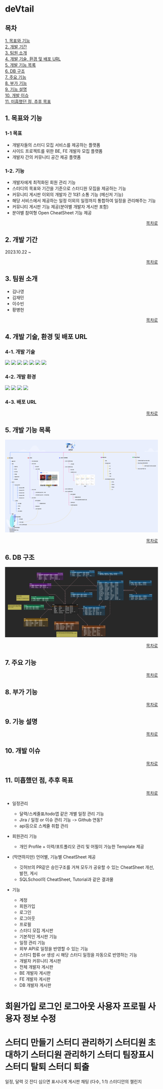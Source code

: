 # deVtail

## 목차
[1. 목표와 기능](#1-목표와-기능)<br>
[2. 개발 기간](#2-개발-기간)<br>
[3. 팀원 소개](#3-팀원-소개)<br>
[4. 개발 기술, 환경 및 배포 URL](#4-개발-기술-환경-및-배포-url)<br>
[5. 개발 기능 목록](#5-개발-기능-목록)<br>
[6. DB 구조](#6-db-구조)<br>
[7. 주요 기능](#7-주요-기능)<br>
[8. 부가 기능](#8-부가-기능)<br>
[9. 기능 설명](#9-기능-설명)<br>
[10. 개발 이슈](#10-개발-이슈)<br>
[11. 미흡했던 점, 추후 목표](#11-미흡했던-점-추후-목표)

## 1. 목표와 기능
### 1-1 목표
- 개발자들의 스터디 모집 서비스를 제공하는 플랫폼
- 사이드 프로젝트를 위한 BE, FE 개발자 모집 플랫폼
- 개발자 간의 커뮤니티 공간 제공 플랫폼

### 1-2. 기능
- 개발자에게 최적화된 회원 관리 기능
- 스터디의 목표와 기간을 기준으로 스터디원 모집을 제공하는 기능
- 커뮤니티 게시판 이외의 개발자 간 1대1 소통 기능 (메신저 기능)
- 해당 서비스에서 제공하는 일정 이외의 일정까지 통합하여 일정을 관리해주는 기능
- 커뮤니티 게시판 기능 제공(분야별 개발자 게시판 포함)
- 분야별 참여형 Open CheatSheet 기능 제공

<div align="right">
  
[목차로](#목차)

</div>

## 2. 개발 기간
2023.10.22 ~

<div align="right">
  
[목차로](#목차)

</div>

## 3. 팀원 소개
- 김나영
- 김재민
- 이수빈
- 황병헌

<div align="right">
  
[목차로](#목차)

</div>

## 4. 개발 기술, 환경 및 배포 URL
### 4-1. 개발 기술
<!-- FRONT -->
<img src="https://img.shields.io/badge/HTML5-E34F26?style=flat-square&logo=html5&logoColor=white"/>
<img src="https://img.shields.io/badge/CSS3-1572B6?style=flat-square&logo=css3&logoColor=white"/>
<img src="https://img.shields.io/badge/javascript-F7DF1E?style=flat-square&logo=javascript&logoColor=white">
<img src="https://img.shields.io/badge/tailwindcss-06B6D4?style=flat-square&logo=tailwindcss&logoColor=white"/>
<!-- BACK -->
<img src="https://img.shields.io/badge/python-3776AB?style=flat-square&logo=python&logoColor=white"/>
<img src="https://img.shields.io/badge/django-092E20?style=flat-square&logo=django&logoColor=white"/>
<!-- DB -->
<img src="https://img.shields.io/badge/postgresql-4169E1?style=flat-square&logo=postgresql&logoColor=white"/>

### 4-2. 개발 환경
<img src="https://img.shields.io/badge/visualstudio-007ACC?style=flat-square&logo=visualstudio&logoColor=whithe">
<img src="https://img.shields.io/badge/GitHub-181717?style=flat-square&logo=GitHub&logoColor=white"/>
<img src="https://img.shields.io/badge/Figma-F24E1E?style=flat-square&logo=Figma&logoColor=white"/>
<img src="https://img.shields.io/badge/discord-5865F2?style=flat-square&logo=discord&logoColor=white"/>

### 4-3. 배포 URL


<div align="right">
  
[목차로](#목차)

</div>

## 5. 개발 기능 목록
<img src="./static/images/function_flow.png">

<div align="right">
  
[목차로](#목차)

</div>

## 6. DB 구조
<img src="./static/images/erd.png">

<div align="right">
  
[목차로](#목차)

</div>

## 7. 주요 기능


<div align="right">
  
[목차로](#목차)

</div>

## 8. 부가 기능


<div align="right">
  
[목차로](#목차)

</div>

## 9. 기능 설명


<div align="right">
  
[목차로](#목차)

</div>

## 10. 개발 이슈


<div align="right">
  
[목차로](#목차)

</div>

## 11. 미흡했던 점, 추후 목표


<div align="right">
  
[목차로](#목차)

</div>

- 일정관리
  - 달력/스케줄표/todo앱 같은 개별 일정 관리 기능
  - Jira / 일정 or 이슈 관리 기능  -> Github 연동?
  - api등으로 스케쥴 취합 관리

- 회원관리 기능
  - 개인 Profile + 이력/포트폴리오 관리 및 어필이 가능한 Template 제공

- (막연하지만) 언어별, 기능별 CheatSheet 제공
  - 깃허브의 PR같은 승인구조를 거쳐 모두가 공유할 수 있는 CheatSheet 개선, 발전, 게시
  - SQLSchool의 CheatSheet, Tutorial과 같은 결과물


- 기능
    - 계정
    - 회원가입
    - 로그인
    - 로그아웃
    - 프로필
    - 스터디 모집 게시판
    - 기본적인 게시판 기능
    - 일정 관리 기능
    - 외부 API로 일정을 반영할 수 있는 기능
    - 스터디 합류 or 생성 시 해당 스터디 일정을 자동으로 반영하는 기능
    - 개발자 커뮤니티 게시판
    - 전체 개발자 게시판
    - BE 개발자 게시판
    - FE 개발자 게시판
    - DB 개발자 게시판

회원가입
로그인
로그아웃
사용자 프로필
사용자 정보 수정
==============
스터디 만들기
스터디 관리하기
스터디원 초대하기
스터디원 관리하기
스터디 팀장표시
스터디 탈퇴
스터디 퇴출
==============
일정, 달력
깃 잔디 심으면 표시나게
게시판
채팅 (다수, 1:1)
스터디안의 챌린지
    